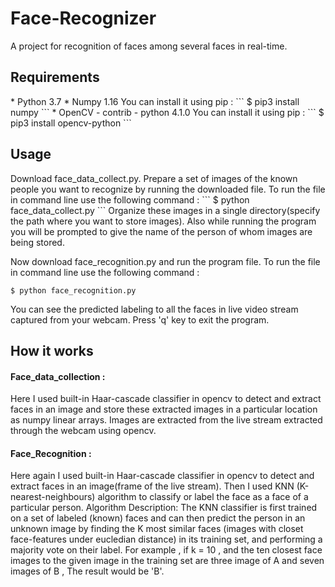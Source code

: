 <h1>Face-Recognizer</h1>
A project for recognition of faces among several faces in real-time.

<h2>Requirements</h2>
* Python 3.7
* Numpy 1.16 You can install it using pip :
```
$ pip3 install numpy
```
* OpenCV - contrib - python 4.1.0 You can install it using pip :
```
$ pip3 install opencv-python
```
<h2>Usage</h2>
Download face_data_collect.py. Prepare a set of images of the known people you want to recognize by running the downloaded file. To run the file in command line use the following command :
```
$ python face_data_collect.py 
```
Organize these images in a single directory(specify the path where you want to store images). Also while running the program you will be prompted to give the name of the person of whom images are being stored.

Now download face_recognition.py and run the program file. To run the file in command line use the following command :
```
$ python face_recognition.py
```
You can see the predicted labeling to all the faces in live video stream captured from your webcam. Press 'q' key to exit the program.

<h2>How it works</h2>
<h4>Face_data_collection :</h4>

Here I used built-in Haar-cascade classifier in opencv to detect and extract faces in an image and store these extracted images in a particular location as numpy linear arrays.
Images are extracted from the live stream extracted through the webcam using opencv.

<h4>Face_Recognition :</h4>

Here again I used built-in Haar-cascade classifier in opencv to detect and extract faces in an image(frame of the live stream).
Then I used KNN (K-nearest-neighbours) algorithm to classify or label the face as a face of a particular person.
Algorithm Description:
The KNN classifier is first trained on a set of labeled (known) faces and can then predict the person in an unknown image by finding the K most similar faces (images with closet face-features under eucledian distance) in its training set, and performing a majority vote on their label. For example , if k = 10 , and the ten closest face images to the given image in the training set are three image of A and seven images of B , The result would be 'B'.
